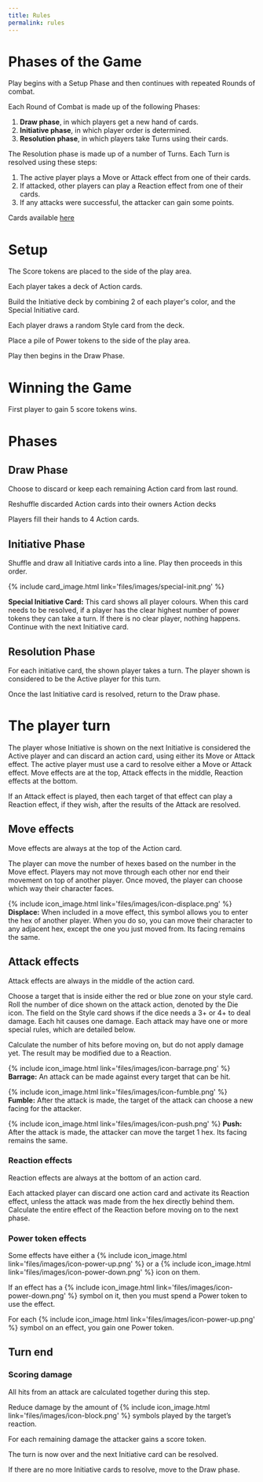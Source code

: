 ```yaml
---
title: Rules
permalink: rules
---
```


# Phases of the Game
Play begins with a Setup Phase and then continues with repeated Rounds of combat.

Each Round of Combat is made up of the following Phases:

1. **Draw phase**, in which players get a new hand of cards.
2. **Initiative phase**, in which player order is determined.
3. **Resolution phase**, in which players take Turns using their cards.

The Resolution phase is made up of a number of Turns. Each Turn is resolved using these steps:
1. The active player plays a Move or Attack effect from one of their cards.
2. If attacked, other players can play a Reaction effect from one of their cards.
3. If any attacks were successful, the attacker can gain some points.

Cards available [here](files/card-layout.pdf)

# Setup
The Score tokens are placed to the side of the play area.

Each player takes a deck of Action cards.

Build the Initiative deck by combining 2 of each player's color, and the Special Initiative card.  

Each player draws a random Style card from the deck.

Place a pile of Power tokens to the side of the play area.

Play then begins in the Draw Phase.

# Winning the Game
First player to gain 5 score tokens wins.

# Phases
## Draw Phase
Choose to discard or keep each remaining Action card from last round.

Reshuffle discarded Action cards into their owners Action decks

Players fill their hands to 4 Action cards.

## Initiative Phase
Shuffle and draw all Initiative cards into a line. Play then proceeds in this order.

{% include card_image.html link='files/images/special-init.png' %} 

**Special Initiative Card:** This card shows all player colours. When this card needs to be resolved, if a player has the clear highest number of power tokens they can take a turn. If there is no clear player, nothing happens. Continue with the next Initiative card.

## Resolution Phase
For each initiative card, the shown player takes a turn. The player shown is considered to be the Active player for this turn.

Once the last Initiative card is resolved, return to the Draw phase.

# The player turn
The player whose Initiative is shown on the next Initiative is considered the Active player and can discard an action card, using either its Move or Attack effect. 
The active player must use a card to resolve either a Move or Attack effect. Move effects are at the top, Attack effects in the middle, Reaction effects at the bottom.

If an Attack effect is played, then each target of that effect can play a Reaction effect, if they wish, after the results of the Attack are resolved.

## Move effects
Move effects are always at the top of the Action card.

The player can move the number of hexes based on the number in the Move effect. Players may not move through each other nor end their movement on top of another player.
Once moved, the player can choose which way their character faces.



{% include icon_image.html link='files/images/icon-displace.png' %} **Displace:**   When included in a move effect, this symbol allows you to enter the hex of another player. When you do so, you can move their character to any adjacent hex, except the one you just moved from. Its facing remains the same. 

## Attack effects
Attack effects are always in the middle of the action card.

Choose a target that is inside either the red or blue zone on your style card. Roll the number of dice shown on the attack action, denoted by the Die icon. The field on the Style card shows if the dice needs a 3+ or 4+ to deal damage. Each hit causes one damage. Each attack may have one or more special rules, which are detailed below.

Calculate the number of hits before moving on, but do not apply damage yet. The result may be modified due to a Reaction.

{% include icon_image.html link='files/images/icon-barrage.png' %} **Barrage:** An attack can be made against every target that can be hit.

{% include icon_image.html link='files/images/icon-fumble.png' %} **Fumble:** After the attack is made, the target of the attack can choose a new facing for the attacker.

{% include icon_image.html link='files/images/icon-push.png' %} **Push:** After the attack is made, the attacker can move the target 1 hex. Its facing remains the same.

### Reaction effects
Reaction effects are always at the bottom of an action card.

Each attacked player can discard one action card and activate its Reaction effect, unless the attack was made from the hex directly behind them. Calculate the entire effect of the Reaction before moving on to the next phase.

### Power token effects
Some effects have either a {% include icon_image.html link='files/images/icon-power-up.png' %} or a {% include icon_image.html link='files/images/icon-power-down.png' %} icon on them.

If an effect has a {% include icon_image.html link='files/images/icon-power-down.png' %} symbol on it, then you must spend a Power token to use the effect.

For each {% include icon_image.html link='files/images/icon-power-up.png' %} symbol on an effect, you gain one Power token.

## Turn end
### Scoring damage
All hits from an attack are calculated together during this step.

Reduce damage by the amount of {% include icon_image.html link='files/images/icon-block.png' %} symbols played by the target’s reaction.

For each remaining damage the attacker gains a score token.

The turn is now over and the next Initiative card can be resolved.

If there are no more Initiative cards to resolve, move to the Draw phase.


